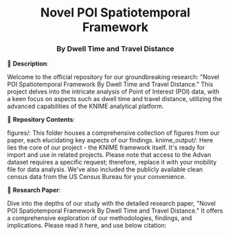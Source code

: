 <h1 align="center">Novel POI Spatiotemporal Framework</h1>
<h3 align="center">By Dwell Time and Travel Distance</h3>

📖 **Description**:

Welcome to the official repository for our groundbreaking research: "Novel POI Spatiotemporal Framework By Dwell Time and Travel Distance." This project delves into the intricate analysis of Point of Interest (POI) data, with a keen focus on aspects such as dwell time and travel distance, utilizing the advanced capabilities of the KNIME analytical platform.

📁 **Repository Contents**:

figures/: This folder houses a comprehensive collection of figures from our paper, each elucidating key aspects of our findings.
knime_output/: Here lies the core of our project - the KNIME framework itself. It's ready for import and use in related projects. Please note that access to the Advan dataset requires a specific request; therefore, replace it with your mobility file for data analysis. We've also included the publicly available clean census data from the US Census Bureau for your convenience.

📜 **Research Paper**:

Dive into the depths of our study with the detailed research paper, "Novel POI Spatiotemporal Framework By Dwell Time and Travel Distance." It offers a comprehensive exploration of our methodologies, findings, and implications. Please read it here, and use below citation:

